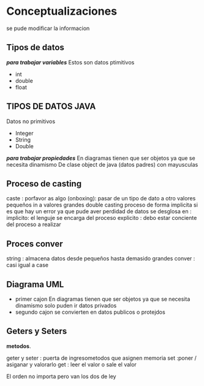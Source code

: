 # Conceptualizaciones

se pude modificar la informacion

## Tipos de datos

***para trabajar variables***
Estos son datos ptimitivos

- int
- double  
- float

## TIPOS DE DATOS JAVA

Datos no primitivos

- Integer
- String
- Double

***para trabajar propiedades***
En diagramas tienen que ser objetos ya que se necesita dinamismo
 De clase object de java  (datos padres) con mayusculas

## Proceso de casting

caste : porfavor as algo (onboxing): pasar de un tipo de dato a otro
valores pequeños in a valores grandes  double
casting proceso de forma implicita si es que hay un error ya que pude aver perdidad de datos
se desglosa en :
implicito: el lenguje se encarga del proceso
explicito : debo estar conciente del proceso a realizar

## Proces conver

string : almacena datos desde pequeños hasta demasido grandes
conver : casi igual a case

## Diagrama  UML

- primer cajon
En diagramas tienen que ser objetos ya que se necesita dinamismo
solo puden ir datos privados
- segundo cajon
se convierten en datos publicos o protejdos

## Geters y Seters

**metodos**.

geter y seter : puerta de ingresometodos que asignen memoria
set :poner / asiganar y valorarlo
get : leer el valor o sale el valor

El orden no importa pero van los dos de ley

